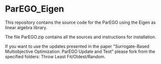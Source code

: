 # ParEGO_Eigen
This repository contains the source code for the ParEGO using the Eigen as linear algebra library.

The file ParEGO.zip contains all the sources and instructions for installation.

If you want to use the updates presented in the paper "Surrogate-Based Multiobjective Optimization: ParEGO Update and Test"
please fork from the specified folders: Throw Least Fit/Oldest/Random.
